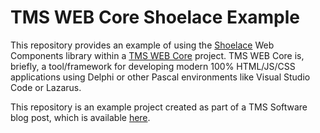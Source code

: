 # TMS WEB Core Shoelace Example
 This repository provides an example of using the [Shoelace](https://shoelace.style/) Web Components library within a [TMS WEB Core](https://www.tmssoftware.com/site/tmswebcore.asp) project. TMS WEB Core is, briefly, a tool/framework for developing modern 100% HTML/JS/CSS 
applications using Delphi or other Pascal environments like Visual Studio Code or Lazarus.

This repository is an example project created as part of a TMS Software blog post, which is available [here](https://www.tmssoftware.com/site/blog.asp?post=1051).
